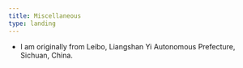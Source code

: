 ```yaml
---
title: Miscellaneous
type: landing
---
```

- I am originally from Leibo, Liangshan Yi Autonomous Prefecture, Sichuan, China.